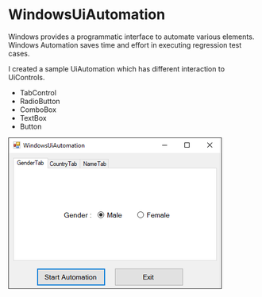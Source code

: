 # WindowsUiAutomation
Windows provides a programmatic interface to automate various elements. Windows Automation saves time and effort in executing regression test cases. 

I created a sample UiAutomation which has different interaction to UiControls.

* TabControl
* RadioButton
* ComboBox
* TextBox
* Button

![WindowsUiAutomation](/WindowsUiAutomation.PNG)
 
 
 
